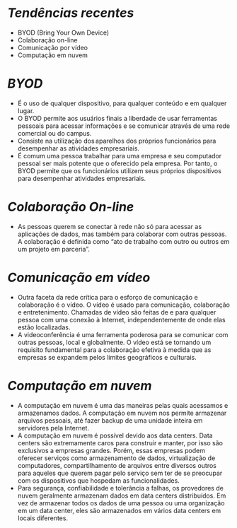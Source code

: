 # *Tendências recentes*

- BYOD (Bring Your Own Device)
- Colaboração on-line
- Comunicação por vídeo
- Computação em nuvem

# *BYOD*

- É o uso de qualquer dispositivo, para qualquer conteúdo e em qualquer lugar.
- O BYOD permite aos usuários finais a liberdade de usar ferramentas pessoais para acessar informações e se comunicar através de uma rede comercial ou do campus. 
- Consiste na utilização dos aparelhos dos próprios funcionários para desempenhar as atividades empresariais.
- É comum uma pessoa trabalhar para uma empresa e seu computador pessoal ser mais potente que o oferecido pela empresa. Por tanto, o BYOD permite que os funcionários utilizem seus próprios dispositivos para desempenhar atividades empresariais.

# *Colaboração On-line*

- As pessoas querem se conectar à rede não só para acessar as aplicações de dados, mas também para colaborar com outras pessoas. A colaboração é definida como “ato de trabalho com outro ou outros em um projeto em parceria”.

# *Comunicação em vídeo*

- Outra faceta da rede crítica para o esforço de comunicação e colaboração é o vídeo. O vídeo é usado para comunicação, colaboração e entretenimento. Chamadas de vídeo são feitas de e para qualquer pessoa com uma conexão à Internet, independentemente de onde elas estão localizadas.
- A videoconferência é uma ferramenta poderosa para se comunicar com outras pessoas, local e globalmente. O vídeo está se tornando um requisito fundamental para a colaboração efetiva à medida que as empresas se expandem pelos limites geográficos e culturais.

# *Computação em nuvem*

- A computação em nuvem é uma das maneiras pelas quais acessamos e armazenamos dados. A computação em nuvem nos permite armazenar arquivos pessoais, até fazer backup de uma unidade inteira em servidores pela Internet.
- A computação em nuvem é possível devido aos data centers. Data centers são extremamente caros para construir e manter, por isso são exclusivos a empresas grandes. Porém, essas empresas podem oferecer serviços como armazenamento de dados, virtualização de computadores, compartilhamento de arquivos entre diversos outros para aqueles que querem pagar pelo serviço sem ter de se preocupar com os dispositivos que hospedam as funcionalidades. 
- Para segurança, confiabilidade e tolerância a falhas, os provedores de nuvem geralmente armazenam dados em data centers distribuídos. Em vez de armazenar todos os dados de uma pessoa ou uma organização em um data center, eles são armazenados em vários data centers em locais diferentes.